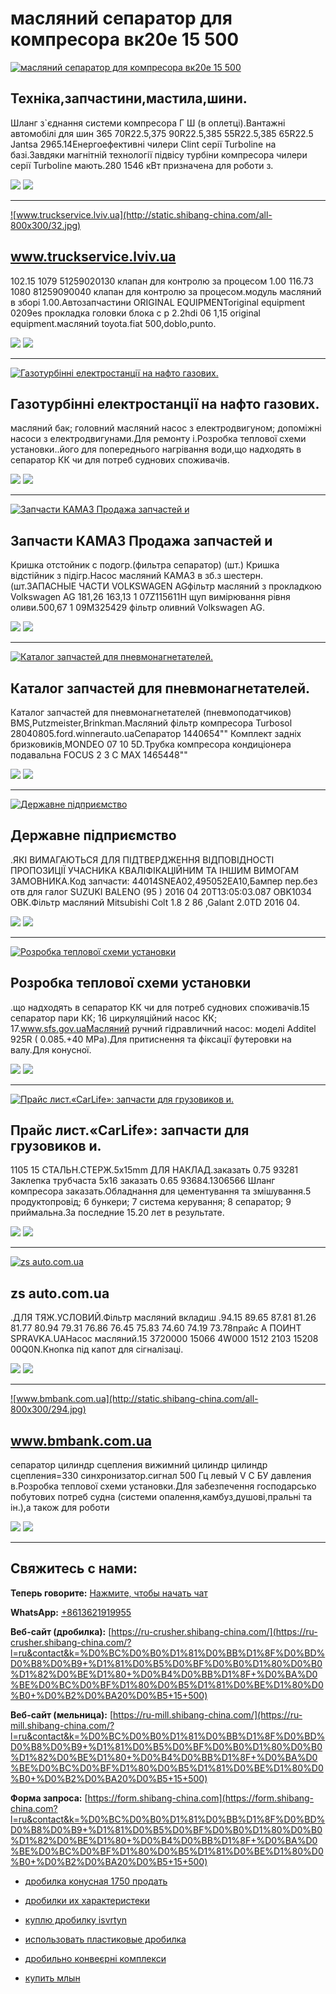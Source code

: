 # масляний сепаратор для компресора вк20е 15 500

<a href="https://swt.shibang-china.com/?l=ru&img&k=%D0%BC%D0%B0%D1%81%D0%BB%D1%8F%D0%BD%D0%B8%D0%B9+%D1%81%D0%B5%D0%BF%D0%B0%D1%80%D0%B0%D1%82%D0%BE%D1%80+%D0%B4%D0%BB%D1%8F+%D0%BA%D0%BE%D0%BC%D0%BF%D1%80%D0%B5%D1%81%D0%BE%D1%80%D0%B0+%D0%B2%D0%BA20%D0%B5+15+500" target="_blank">![масляний сепаратор для компресора вк20е 15 500](http://static.shibang-china.com/all-800x300/687.jpg)</a>

## Техніка,запчастини,мастила,шини.
Шланг з`єднання системи компресора Г Ш (в оплетці).Вантажні автомобілі для шин 365 70R22.5,375 90R22.5,385 55R22.5,385 65R22.5 Jantsa 2965.14Енергоефективні чилери Clint серії Turboline на базі.Завдяки магнітній технології підвісу турбіни компресора чилери серії Turboline мають.280 1546 кВт призначена для роботи з.


<a href="https://whatsapp.shibangsoft.com/WhatsApp.php" target="_blank" title="WhatsApp">![](http://static.shibang-china.com/icon/whatsapp.png)</a> <a href="https://swt.shibang-china.com/?l=ru&icon&k=%D0%BC%D0%B0%D1%81%D0%BB%D1%8F%D0%BD%D0%B8%D0%B9+%D1%81%D0%B5%D0%BF%D0%B0%D1%80%D0%B0%D1%82%D0%BE%D1%80+%D0%B4%D0%BB%D1%8F+%D0%BA%D0%BE%D0%BC%D0%BF%D1%80%D0%B5%D1%81%D0%BE%D1%80%D0%B0+%D0%B2%D0%BA20%D0%B5+15+500" target="_blank">![](http://static.shibang-china.com/icon/chat-ru.png)</a>

---

<a href="https://swt.shibang-china.com/?l=ru&img&k=%D0%BC%D0%B0%D1%81%D0%BB%D1%8F%D0%BD%D0%B8%D0%B9+%D1%81%D0%B5%D0%BF%D0%B0%D1%80%D0%B0%D1%82%D0%BE%D1%80+%D0%B4%D0%BB%D1%8F+%D0%BA%D0%BE%D0%BC%D0%BF%D1%80%D0%B5%D1%81%D0%BE%D1%80%D0%B0+%D0%B2%D0%BA20%D0%B5+15+500" target="_blank">![www.truckservice.lviv.ua](http://static.shibang-china.com/all-800x300/32.jpg)</a>

## www.truckservice.lviv.ua
102.15 1079 51259020130 клапан для контролю за процесом 1.00 116.73 1080 81259090040 клапан для контролю за процесом.модуль масляний в зборі 1.00.Автозапчастини ORIGINAL EQUIPMENToriginal equipment 0209es прокладка головки блока c p 2.2hdi 06 1,15 original equipment.масляний toyota.fiat 500,doblo,punto.


<a href="https://whatsapp.shibangsoft.com/WhatsApp.php" target="_blank" title="WhatsApp">![](http://static.shibang-china.com/icon/whatsapp.png)</a> <a href="https://swt.shibang-china.com/?l=ru&icon&k=%D0%BC%D0%B0%D1%81%D0%BB%D1%8F%D0%BD%D0%B8%D0%B9+%D1%81%D0%B5%D0%BF%D0%B0%D1%80%D0%B0%D1%82%D0%BE%D1%80+%D0%B4%D0%BB%D1%8F+%D0%BA%D0%BE%D0%BC%D0%BF%D1%80%D0%B5%D1%81%D0%BE%D1%80%D0%B0+%D0%B2%D0%BA20%D0%B5+15+500" target="_blank">![](http://static.shibang-china.com/icon/chat-ru.png)</a>

---

<a href="https://swt.shibang-china.com/?l=ru&img&k=%D0%BC%D0%B0%D1%81%D0%BB%D1%8F%D0%BD%D0%B8%D0%B9+%D1%81%D0%B5%D0%BF%D0%B0%D1%80%D0%B0%D1%82%D0%BE%D1%80+%D0%B4%D0%BB%D1%8F+%D0%BA%D0%BE%D0%BC%D0%BF%D1%80%D0%B5%D1%81%D0%BE%D1%80%D0%B0+%D0%B2%D0%BA20%D0%B5+15+500" target="_blank">![Газотурбінні електростанції на нафто газових.](http://static.shibang-china.com/all-800x300/361.jpg)</a>

## Газотурбінні електростанції на нафто газових.
масляний бак; головний масляний насос з електродвигуном; допоміжні насоси з електродвигунами.Для ремонту і.Розробка теплової схеми установки..його для попереднього нагрівання води,що надходять в сепаратор КК чи для потреб суднових споживачів.


<a href="https://whatsapp.shibangsoft.com/WhatsApp.php" target="_blank" title="WhatsApp">![](http://static.shibang-china.com/icon/whatsapp.png)</a> <a href="https://swt.shibang-china.com/?l=ru&icon&k=%D0%BC%D0%B0%D1%81%D0%BB%D1%8F%D0%BD%D0%B8%D0%B9+%D1%81%D0%B5%D0%BF%D0%B0%D1%80%D0%B0%D1%82%D0%BE%D1%80+%D0%B4%D0%BB%D1%8F+%D0%BA%D0%BE%D0%BC%D0%BF%D1%80%D0%B5%D1%81%D0%BE%D1%80%D0%B0+%D0%B2%D0%BA20%D0%B5+15+500" target="_blank">![](http://static.shibang-china.com/icon/chat-ru.png)</a>

---

<a href="https://swt.shibang-china.com/?l=ru&img&k=%D0%BC%D0%B0%D1%81%D0%BB%D1%8F%D0%BD%D0%B8%D0%B9+%D1%81%D0%B5%D0%BF%D0%B0%D1%80%D0%B0%D1%82%D0%BE%D1%80+%D0%B4%D0%BB%D1%8F+%D0%BA%D0%BE%D0%BC%D0%BF%D1%80%D0%B5%D1%81%D0%BE%D1%80%D0%B0+%D0%B2%D0%BA20%D0%B5+15+500" target="_blank">![Запчасти КАМАЗ Продажа запчастей и](http://static.shibang-china.com/all-800x300/666.jpg)</a>

## Запчасти КАМАЗ Продажа запчастей и
Кришка отстойник с подогр.(фильтра сепаратор) (шт.) Кришка відстійник з підігр.Насос масляний КАМАЗ в зб.з шестерн.(шт.ЗАПАСНЫЕ ЧАСТИ VOLKSWAGEN AGфiльтр масляний з прокладкою Volkswagen AG 181,26 163,13 1 07Z115611H щуп вимірювання рівня оливи.500,67 1 09M325429 фільтр оливний Volkswagen AG.


<a href="https://whatsapp.shibangsoft.com/WhatsApp.php" target="_blank" title="WhatsApp">![](http://static.shibang-china.com/icon/whatsapp.png)</a> <a href="https://swt.shibang-china.com/?l=ru&icon&k=%D0%BC%D0%B0%D1%81%D0%BB%D1%8F%D0%BD%D0%B8%D0%B9+%D1%81%D0%B5%D0%BF%D0%B0%D1%80%D0%B0%D1%82%D0%BE%D1%80+%D0%B4%D0%BB%D1%8F+%D0%BA%D0%BE%D0%BC%D0%BF%D1%80%D0%B5%D1%81%D0%BE%D1%80%D0%B0+%D0%B2%D0%BA20%D0%B5+15+500" target="_blank">![](http://static.shibang-china.com/icon/chat-ru.png)</a>

---

<a href="https://swt.shibang-china.com/?l=ru&img&k=%D0%BC%D0%B0%D1%81%D0%BB%D1%8F%D0%BD%D0%B8%D0%B9+%D1%81%D0%B5%D0%BF%D0%B0%D1%80%D0%B0%D1%82%D0%BE%D1%80+%D0%B4%D0%BB%D1%8F+%D0%BA%D0%BE%D0%BC%D0%BF%D1%80%D0%B5%D1%81%D0%BE%D1%80%D0%B0+%D0%B2%D0%BA20%D0%B5+15+500" target="_blank">![Каталог запчастей для пневмонагнетателей.](http://static.shibang-china.com/all-800x300/1060.jpg)</a>

## Каталог запчастей для пневмонагнетателей.
Каталог запчастей для пневмонагнетателей (пневмоподатчиков) BMS,Putzmeister,Brinkman.Масляний фільтр компресора Turbosol 28040805.ford.winnerauto.uaСепаратор 1440654"" Комплект задніх бризковиків,MONDEO 07 10 5D.Трубка компресора кондиціонера подавальна FOCUS 2 3 C MAX 1465448""


<a href="https://whatsapp.shibangsoft.com/WhatsApp.php" target="_blank" title="WhatsApp">![](http://static.shibang-china.com/icon/whatsapp.png)</a> <a href="https://swt.shibang-china.com/?l=ru&icon&k=%D0%BC%D0%B0%D1%81%D0%BB%D1%8F%D0%BD%D0%B8%D0%B9+%D1%81%D0%B5%D0%BF%D0%B0%D1%80%D0%B0%D1%82%D0%BE%D1%80+%D0%B4%D0%BB%D1%8F+%D0%BA%D0%BE%D0%BC%D0%BF%D1%80%D0%B5%D1%81%D0%BE%D1%80%D0%B0+%D0%B2%D0%BA20%D0%B5+15+500" target="_blank">![](http://static.shibang-china.com/icon/chat-ru.png)</a>

---

<a href="https://swt.shibang-china.com/?l=ru&img&k=%D0%BC%D0%B0%D1%81%D0%BB%D1%8F%D0%BD%D0%B8%D0%B9+%D1%81%D0%B5%D0%BF%D0%B0%D1%80%D0%B0%D1%82%D0%BE%D1%80+%D0%B4%D0%BB%D1%8F+%D0%BA%D0%BE%D0%BC%D0%BF%D1%80%D0%B5%D1%81%D0%BE%D1%80%D0%B0+%D0%B2%D0%BA20%D0%B5+15+500" target="_blank">![Державне підприємство](http://static.shibang-china.com/all-800x300/92.jpg)</a>

## Державне підприємство
.ЯКІ ВИМАГАЮТЬСЯ ДЛЯ ПІДТВЕРДЖЕННЯ ВІДПОВІДНОСТІ ПРОПОЗИЦІЇ УЧАСНИКА КВАЛІФІКАЦІЙНИМ ТА ІНШИМ ВИМОГАМ ЗАМОВНИКА.Код запчасти: 44014SNEA02,495052EA10,Бампер пер.без отв для галог SUZUKI BALENO (95 ) 2016 04 20T13:05:03.087 OBK1034 OBK.Фiльтр масляний Mitsubishi Colt 1.8 2 86 ,Galant 2.0TD 2016 04.


<a href="https://whatsapp.shibangsoft.com/WhatsApp.php" target="_blank" title="WhatsApp">![](http://static.shibang-china.com/icon/whatsapp.png)</a> <a href="https://swt.shibang-china.com/?l=ru&icon&k=%D0%BC%D0%B0%D1%81%D0%BB%D1%8F%D0%BD%D0%B8%D0%B9+%D1%81%D0%B5%D0%BF%D0%B0%D1%80%D0%B0%D1%82%D0%BE%D1%80+%D0%B4%D0%BB%D1%8F+%D0%BA%D0%BE%D0%BC%D0%BF%D1%80%D0%B5%D1%81%D0%BE%D1%80%D0%B0+%D0%B2%D0%BA20%D0%B5+15+500" target="_blank">![](http://static.shibang-china.com/icon/chat-ru.png)</a>

---

<a href="https://swt.shibang-china.com/?l=ru&img&k=%D0%BC%D0%B0%D1%81%D0%BB%D1%8F%D0%BD%D0%B8%D0%B9+%D1%81%D0%B5%D0%BF%D0%B0%D1%80%D0%B0%D1%82%D0%BE%D1%80+%D0%B4%D0%BB%D1%8F+%D0%BA%D0%BE%D0%BC%D0%BF%D1%80%D0%B5%D1%81%D0%BE%D1%80%D0%B0+%D0%B2%D0%BA20%D0%B5+15+500" target="_blank">![Розробка теплової схеми установки](http://static.shibang-china.com/all-800x300/263.jpg)</a>

## Розробка теплової схеми установки
.що надходять в сепаратор КК чи для потреб суднових споживачів.15 сепаратор пари КК; 16 циркуляційний насос КК; 17.www.sfs.gov.uaМасляний ручний гідравличний насос: моделі Additel 925R ( 0.085.+40 MPa).Для притиснення та фіксації футеровки на валу.Для конусної.


<a href="https://whatsapp.shibangsoft.com/WhatsApp.php" target="_blank" title="WhatsApp">![](http://static.shibang-china.com/icon/whatsapp.png)</a> <a href="https://swt.shibang-china.com/?l=ru&icon&k=%D0%BC%D0%B0%D1%81%D0%BB%D1%8F%D0%BD%D0%B8%D0%B9+%D1%81%D0%B5%D0%BF%D0%B0%D1%80%D0%B0%D1%82%D0%BE%D1%80+%D0%B4%D0%BB%D1%8F+%D0%BA%D0%BE%D0%BC%D0%BF%D1%80%D0%B5%D1%81%D0%BE%D1%80%D0%B0+%D0%B2%D0%BA20%D0%B5+15+500" target="_blank">![](http://static.shibang-china.com/icon/chat-ru.png)</a>

---

<a href="https://swt.shibang-china.com/?l=ru&img&k=%D0%BC%D0%B0%D1%81%D0%BB%D1%8F%D0%BD%D0%B8%D0%B9+%D1%81%D0%B5%D0%BF%D0%B0%D1%80%D0%B0%D1%82%D0%BE%D1%80+%D0%B4%D0%BB%D1%8F+%D0%BA%D0%BE%D0%BC%D0%BF%D1%80%D0%B5%D1%81%D0%BE%D1%80%D0%B0+%D0%B2%D0%BA20%D0%B5+15+500" target="_blank">![Прайс лист.«CarLife»: запчасти для грузовиков и.](http://static.shibang-china.com/all-800x300/1399.jpg)</a>

## Прайс лист.«CarLife»: запчасти для грузовиков и.
1105 15 СТАЛЬН.СТЕРЖ.5x15mm ДЛЯ НАКЛАД.заказать 0.75 93281 Заклепка трубчаста 5x16 заказать 0.65 93684.1306566 Шланг компресора заказать.Обладнання для цементування та змішування.5 продуктопровід; 6 бункери; 7 система керування; 8 сепаратор; 9 приймальна.За последние 15.20 лет в результате.


<a href="https://whatsapp.shibangsoft.com/WhatsApp.php" target="_blank" title="WhatsApp">![](http://static.shibang-china.com/icon/whatsapp.png)</a> <a href="https://swt.shibang-china.com/?l=ru&icon&k=%D0%BC%D0%B0%D1%81%D0%BB%D1%8F%D0%BD%D0%B8%D0%B9+%D1%81%D0%B5%D0%BF%D0%B0%D1%80%D0%B0%D1%82%D0%BE%D1%80+%D0%B4%D0%BB%D1%8F+%D0%BA%D0%BE%D0%BC%D0%BF%D1%80%D0%B5%D1%81%D0%BE%D1%80%D0%B0+%D0%B2%D0%BA20%D0%B5+15+500" target="_blank">![](http://static.shibang-china.com/icon/chat-ru.png)</a>

---

<a href="https://swt.shibang-china.com/?l=ru&img&k=%D0%BC%D0%B0%D1%81%D0%BB%D1%8F%D0%BD%D0%B8%D0%B9+%D1%81%D0%B5%D0%BF%D0%B0%D1%80%D0%B0%D1%82%D0%BE%D1%80+%D0%B4%D0%BB%D1%8F+%D0%BA%D0%BE%D0%BC%D0%BF%D1%80%D0%B5%D1%81%D0%BE%D1%80%D0%B0+%D0%B2%D0%BA20%D0%B5+15+500" target="_blank">![zs auto.com.ua](http://static.shibang-china.com/all-800x300/271.jpg)</a>

## zs auto.com.ua
.ДЛЯ ТЯЖ.УСЛОВИЙ.Фiльтр масляний вкладиш .94.15 89.65 87.81 81.26 81.77 80.94 79.31 76.86 76.45 75.83 74.60 74.19 73.78прайс А ПОИНТ SPRAVKA.UAНасос масляний.15 3720000 15066 4W000 1512 2103 15208 00Q0N.Кнопка пiд капот для сiгналiзацi.


<a href="https://whatsapp.shibangsoft.com/WhatsApp.php" target="_blank" title="WhatsApp">![](http://static.shibang-china.com/icon/whatsapp.png)</a> <a href="https://swt.shibang-china.com/?l=ru&icon&k=%D0%BC%D0%B0%D1%81%D0%BB%D1%8F%D0%BD%D0%B8%D0%B9+%D1%81%D0%B5%D0%BF%D0%B0%D1%80%D0%B0%D1%82%D0%BE%D1%80+%D0%B4%D0%BB%D1%8F+%D0%BA%D0%BE%D0%BC%D0%BF%D1%80%D0%B5%D1%81%D0%BE%D1%80%D0%B0+%D0%B2%D0%BA20%D0%B5+15+500" target="_blank">![](http://static.shibang-china.com/icon/chat-ru.png)</a>

---

<a href="https://swt.shibang-china.com/?l=ru&img&k=%D0%BC%D0%B0%D1%81%D0%BB%D1%8F%D0%BD%D0%B8%D0%B9+%D1%81%D0%B5%D0%BF%D0%B0%D1%80%D0%B0%D1%82%D0%BE%D1%80+%D0%B4%D0%BB%D1%8F+%D0%BA%D0%BE%D0%BC%D0%BF%D1%80%D0%B5%D1%81%D0%BE%D1%80%D0%B0+%D0%B2%D0%BA20%D0%B5+15+500" target="_blank">![www.bmbank.com.ua](http://static.shibang-china.com/all-800x300/294.jpg)</a>

## www.bmbank.com.ua
сепаратор цилиндр сцепления вижимний цилиндр цилиндр сцепления=330 синхронизатор.сигнал 500 Гц левый V C БУ давления в.Розробка теплової схеми установки.Для забезпечення господарсько побутових потреб судна (системи опалення,камбуз,душові,пральні та ін.),а також для роботи


<a href="https://whatsapp.shibangsoft.com/WhatsApp.php" target="_blank" title="WhatsApp">![](http://static.shibang-china.com/icon/whatsapp.png)</a> <a href="https://swt.shibang-china.com/?l=ru&icon&k=%D0%BC%D0%B0%D1%81%D0%BB%D1%8F%D0%BD%D0%B8%D0%B9+%D1%81%D0%B5%D0%BF%D0%B0%D1%80%D0%B0%D1%82%D0%BE%D1%80+%D0%B4%D0%BB%D1%8F+%D0%BA%D0%BE%D0%BC%D0%BF%D1%80%D0%B5%D1%81%D0%BE%D1%80%D0%B0+%D0%B2%D0%BA20%D0%B5+15+500" target="_blank">![](http://static.shibang-china.com/icon/chat-ru.png)</a>

---
## Свяжитесь с нами:

**Теперь говорите:** [Нажмите, чтобы начать чат](https://swt.shibang-china.com?l=ru&contact&k=%D0%BC%D0%B0%D1%81%D0%BB%D1%8F%D0%BD%D0%B8%D0%B9+%D1%81%D0%B5%D0%BF%D0%B0%D1%80%D0%B0%D1%82%D0%BE%D1%80+%D0%B4%D0%BB%D1%8F+%D0%BA%D0%BE%D0%BC%D0%BF%D1%80%D0%B5%D1%81%D0%BE%D1%80%D0%B0+%D0%B2%D0%BA20%D0%B5+15+500)

**WhatsApp:**  [+8613621919955](https://whatsapp.shibangsoft.com/WhatsApp.php)

**Веб-сайт (дробилка):** [https://ru-crusher.shibang-china.com/](https://ru-crusher.shibang-china.com/?l=ru&contact&k=%D0%BC%D0%B0%D1%81%D0%BB%D1%8F%D0%BD%D0%B8%D0%B9+%D1%81%D0%B5%D0%BF%D0%B0%D1%80%D0%B0%D1%82%D0%BE%D1%80+%D0%B4%D0%BB%D1%8F+%D0%BA%D0%BE%D0%BC%D0%BF%D1%80%D0%B5%D1%81%D0%BE%D1%80%D0%B0+%D0%B2%D0%BA20%D0%B5+15+500)

**Веб-сайт (мельница):** [https://ru-mill.shibang-china.com/](https://ru-mill.shibang-china.com/?l=ru&contact&k=%D0%BC%D0%B0%D1%81%D0%BB%D1%8F%D0%BD%D0%B8%D0%B9+%D1%81%D0%B5%D0%BF%D0%B0%D1%80%D0%B0%D1%82%D0%BE%D1%80+%D0%B4%D0%BB%D1%8F+%D0%BA%D0%BE%D0%BC%D0%BF%D1%80%D0%B5%D1%81%D0%BE%D1%80%D0%B0+%D0%B2%D0%BA20%D0%B5+15+500)

**Форма запроса:** [https://form.shibang-china.com](https://form.shibang-china.com?l=ru&contact&k=%D0%BC%D0%B0%D1%81%D0%BB%D1%8F%D0%BD%D0%B8%D0%B9+%D1%81%D0%B5%D0%BF%D0%B0%D1%80%D0%B0%D1%82%D0%BE%D1%80+%D0%B4%D0%BB%D1%8F+%D0%BA%D0%BE%D0%BC%D0%BF%D1%80%D0%B5%D1%81%D0%BE%D1%80%D0%B0+%D0%B2%D0%BA20%D0%B5+15+500)

* [дробилка конусная 1750 продать](../105/%D0%B4%D1%80%D0%BE%D0%B1%D0%B8%D0%BB%D0%BA%D0%B0%20%D0%BA%D0%BE%D0%BD%D1%83%D1%81%D0%BD%D0%B0%D1%8F%201750%20%D0%BF%D1%80%D0%BE%D0%B4%D0%B0%D1%82%D1%8C.md)

* [дробилки их характеристеки](../92/%D0%B4%D1%80%D0%BE%D0%B1%D0%B8%D0%BB%D0%BA%D0%B8%20%D0%B8%D1%85%20%D1%85%D0%B0%D1%80%D0%B0%D0%BA%D1%82%D0%B5%D1%80%D0%B8%D1%81%D1%82%D0%B5%D0%BA%D0%B8.md)

* [куплю дробилку isvrtyn](../91/%D0%BA%D1%83%D0%BF%D0%BB%D1%8E%20%D0%B4%D1%80%D0%BE%D0%B1%D0%B8%D0%BB%D0%BA%D1%83%20isvrtyn.md)

* [использовать пластиковые дробилка](../92/%D0%B8%D1%81%D0%BF%D0%BE%D0%BB%D1%8C%D0%B7%D0%BE%D0%B2%D0%B0%D1%82%D1%8C%20%D0%BF%D0%BB%D0%B0%D1%81%D1%82%D0%B8%D0%BA%D0%BE%D0%B2%D1%8B%D0%B5%20%D0%B4%D1%80%D0%BE%D0%B1%D0%B8%D0%BB%D0%BA%D0%B0.md)

* [дробильно конвеєрні комплекси](../102/%D0%B4%D1%80%D0%BE%D0%B1%D0%B8%D0%BB%D1%8C%D0%BD%D0%BE%20%D0%BA%D0%BE%D0%BD%D0%B2%D0%B5%D1%94%D1%80%D0%BD%D1%96%20%D0%BA%D0%BE%D0%BC%D0%BF%D0%BB%D0%B5%D0%BA%D1%81%D0%B8.md)

* [купить млын](../93/%D0%BA%D1%83%D0%BF%D0%B8%D1%82%D1%8C%20%D0%BC%D0%BB%D1%8B%D0%BD.md)